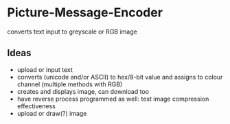 # Picture-Message-Encoder
converts text input to greyscale or RGB image

## Ideas
- upload or input text
- converts (unicode and/or ASCII) to hex/8-bit value and assigns to colour channel (multiple methods with RGB)
- creates and displays image, can download too
- have reverse process programmed as well: test image compression effectiveness
- upload or draw(?) image
